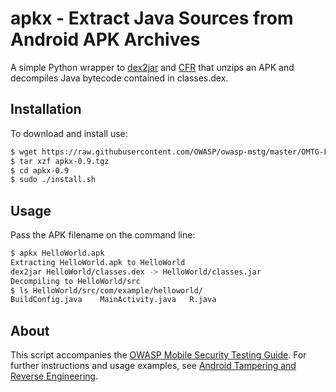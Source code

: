 # apkx - Extract Java Sources from Android APK Archives

A simple Python wrapper to [dex2jar](https://github.com/pxb1988/dex2jar) and [CFR](http://www.benf.org/other/cfr/) that unzips an APK and decompiles Java bytecode contained in classes.dex.

## Installation

To download and install use:

```bash
$ wget https://raw.githubusercontent.com/OWASP/owasp-mstg/master/OMTG-Files/Download/apkx-0.9.tgz
$ tar xzf apkx-0.9.tgz
$ cd apkx-0.9
$ sudo ./install.sh
```

## Usage

Pass the APK filename on the command line:

```bash
$ apkx HelloWorld.apk 
Extracting HelloWorld.apk to HelloWorld
dex2jar HelloWorld/classes.dex -> HelloWorld/classes.jar
Decompiling to HelloWorld/src
$ ls HelloWorld/src/com/example/helloworld/
BuildConfig.java	MainActivity.java	R.java
```

## About

This script accompanies the [OWASP Mobile Security Testing Guide](https://github.com/OWASP/owasp-mstg). For further instructions and usage examples, see [Android Tampering and Reverse Engineering](https://github.com/OWASP/owasp-mstg/blob/master/Document/0x05c-Reverse-Engineering-and-Tampering.md).

